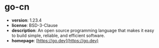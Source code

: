 # go-cn

- **version**: 1.23.4
- **license**: BSD-3-Clause
- **description**: An open source programming language that makes it easy to build simple, reliable, and efficient software.
- **homepage**: [https://go.dev](https://go.dev)

